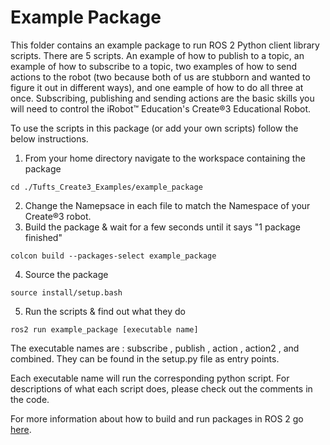 # Example Package 

This folder contains an example package to run ROS 2 Python client library scripts. There are 5 scripts. An example of how to publish to a topic, an example of how to subscribe to a topic, two examples of how to send actions to the robot (two because both of us are stubborn and wanted to figure it out in different ways), and one eample of how to do all three at once. Subscribing, publishing and sending actions are the basic skills you will need to control the iRobot™ Education's Create®3 Educational Robot.

To use the scripts in this package (or add your own scripts) follow the below instructions. 

1. From your home directory navigate to the workspace containing the package 
```
cd ./Tufts_Create3_Examples/example_package
```
2. Change the Namepsace in each file to match the Namespace of your Create®3 robot.
3. Build the package & wait for a few seconds until it says "1 package finished"
```
colcon build --packages-select example_package
```
4. Source the package
```
source install/setup.bash
```
5. Run the scripts & find out what they do
```
ros2 run example_package [executable name]
```
The executable names are : subscribe , publish , action , action2 , and combined. They can be found in the setup.py file as entry points. 

Each executable name will run the corresponding python script. For descriptions of what each script does, please check out the comments in the code. 

For more information about how to build and run packages in ROS 2 go [here](https://katewujciak.wixsite.com/projectcreate/running-py-files-with-ros2).
